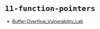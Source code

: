 # `11-function-pointers`

- [Buffer-Overflow_Vulnerability_Lab](https://yuhan2001.github.io/2021/11/20/Buffer-Overflow_Vulnerability_Lab/)